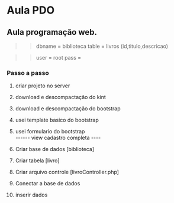 # Aula PDO 
## Aula programação web.

> 
> > dbname = biblioteca
> > table = livros (id,titulo,descricao)

> > user = root
> > pass = 
>
### Passo a passo
1. criar projeto no server
2. download e descompactação do kint 
3. download e descompactação do bootstrap
4. usei template basico do bootstrap
5. usei formulario do bootstrap  
------ view cadastro  completa ----

6. Criar base de dados [biblioteca]
7. Criar tabela [livro]
8. Criar arquivo controle [livroController.php]
9. Conectar a base de dados
10. inserir dados


